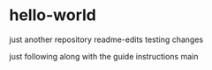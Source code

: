 # hello-world
just another repository
readme-edits
testing changes

just following along with the guide instructions
main
